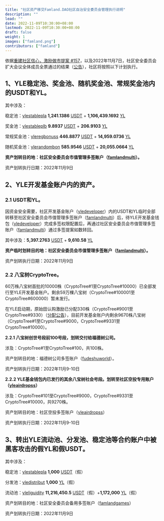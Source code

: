 ```yaml
---
title: "社区资产移交Famland.DAO社区自治安全委员会管理执行说明"
description: ""
lead: ""
date: 2022-11-09T10:30:00+08:00
lastmod: 2022-11-09T10:30:00+08:00
draft: false
weight: 1
images: ["famland.png"]
contributors: ["famland"]
---
```


依据[重建社区信心，激励做市提案 #157](https://github.com/famland/website/discussions/157)，以及2022年11月7日，社区安全委员会扩大会议全体成员全票通过的结果（[公告](https://www.famland.world/blog/2022-11-7/)），社区将按照以下计划执行。

## 1、YLE稳定池、奖金池、随机奖金池、常规奖金池内的USDT和YL。

其中涉及：

稳定池：[ylestablepla](https://bloks.io/account/ylestablepla)   **1,241.1386** [USDT](https://bloks.io/tokens/USDT-eos-tethertether) + **1,106,439.1692** [YL](https://bloks.io/tokens/YL-eos-ylecontracts)

奖金池：[ylestableplb](https://bloks.io/account/ylestableplb)  **9.8937** [USDT](https://bloks.io/tokens/USDT-eos-tethertether) +  **206.9103** [YL](https://bloks.io/tokens/YL-eos-ylecontracts)

常规奖金池：[yleregbonuss](https://bloks.io/account/yleregbonuss)  **446.8877** [USDT](https://bloks.io/tokens/USDT-eos-tethertether) + **14,959.0736** [YL](https://bloks.io/tokens/YL-eos-ylecontracts)

随机奖金池：[ylerandombon](https://bloks.io/account/ylerandombon)  **585.9546** [USDT](https://bloks.io/tokens/USDT-eos-tethertether) + **20,055.0664** [YL](https://bloks.io/tokens/YL-eos-ylecontracts)

**资产划转目的地：社区安全委员会市值管理多签账户（[famlandmulti](https://bloks.io/account/famlandmulti#keys)）。**

资产划转执行日期：2022年11月9日

## 2、YLE开发基金账户内的资产。

### 2.1 USDT和YL。

因资金安全需要，社区开发基金账户（[yledeveloper](https://bloks.io/account/yledeveloper)）内的USDT和YL临时全部转移至社区安全委员会市值管理多签账户（[famlandmulti](https://bloks.io/account/famlandmulti#keys)）后，待YLE开发基金钱包（[yledeveloper](https://bloks.io/account/yledeveloper)）完成多签权限配置后，再通过社区安全委员会市值管理多签账户（[famlandmulti](https://bloks.io/account/famlandmulti#keys)）通过多签提案如数转回。

其中涉及：**5,397.2763** [USDT](https://bloks.io/tokens/USDT-eos-tethertether) + **9,610.58** [YL](https://bloks.io/tokens/YL-eos-ylecontracts)

**资产临时划转目的地：社区安全委员会市值管理多签账户（[famlandmulti](https://bloks.io/account/famlandmulti#keys)）。**

资产划转执行日期：2022年11月9日

### 2.2 八宝树CryptoTree。

60万株八宝树首批的10000株（CryptoTree#1至CryptoTree#10000）已全部发行至YLE开发基金账户。剩余59万棵八宝树（CryptoTree#100001至CryptoTree#600000）暂未发行。

在YLE启动期，原始田认购激励已分配330株（CryptoTree#9001至CryptoTree#9330）（[分配公告](https://www.famland.world/blog/page/2/)），目前开发基金账户内剩余9670株八宝树（CryptoTree#1至CryptoTree#9000，CryptoTree#9331至CryptoTree#10000）。

**2.2.1 八宝树创世号段前100号段，划转交付给福德树公司。**

涉及：CryptoTree#1至CryptoTree#100，共100株。

资产划转目的地：福德树公司多签账户（[fudeshuworld](https://bloks.io/account/fudeshuworld)）。

资产划转执行日期：2022年11月9-10日

**2.2.2 YLE基金钱包内已发行的其余八宝树社会号段。划转至社区空投专用账户（[yleairdropss](https://bloks.io/account/yleairdropss#keys)）**

涉及：CryptoTree#101至CryptoTree#9000，CryptoTree#9331至CryptoTree#10000，共9270株。

资产划转目的地：社区空投多签账户（[yleairdropss](https://bloks.io/account/yleairdropss#keys)）

资产划转执行日期：2022年11月9-10日

## 3、转出YLE流动池、分发池、稳定池等合约账户中被黑客攻击的假YL和假USDT。

其中涉及：

稳定池：[ylestablepla](https://bloks.io/account/ylestablepla)  **1,000** [USDT](https://bloks.io/tokens/USDT-eos-heztanqrgene)（假）

分发池：[yledistribut](https://bloks.io/account/yledistribut)  **1,000** [YL](https://bloks.io/tokens/YL-eos-heztanqrgene)（假）

流动池：[yleliguidity](https://bloks.io/account/yleliguidity)  **11,216,450.5** [USDT](https://bloks.io/tokens/USDT-eos-heztanqrgene)（假）+**1,172,000** [YL](https://bloks.io/tokens/YL-eos-heztanqrgene)（假）

资产划转目的地：社区安全委员会备用多签账户（[famlandgames](https://bloks.io/account/famlandgames)）

资产划转执行日期：2022年11月9日
